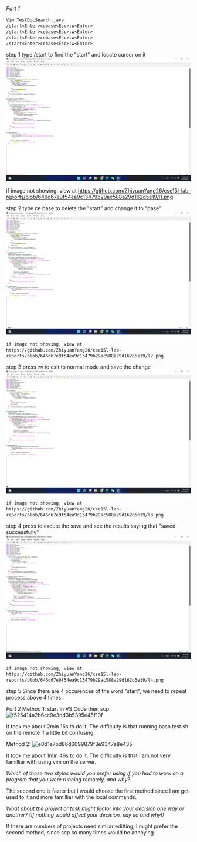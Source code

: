 
*Part 1*

    Vim TestDocSearch.java
    /start<Enter>cebase<Esc>:w<Enter>
    /start<Enter>cebase<Esc>:w<Enter>
    /start<Enter>cebase<Esc>:w<Enter>
    /start<Enter>cebase<Esc>:w<Enter>

step 1
type /start<Enter> to find the "start" and locate cursor on it
![Image](l1.png)
    
if image not showing, view at
https://github.com/ZhiyuanYang26/cse15l-lab-reports/blob/646d67e9f54ea9c13479b29ac588a29d162d5e19/l1.png
    

step 2
type ce base to delete the "start" and change it to "base"
![Image](l2.png)
    
    if image not showing, view at
    https://github.com/ZhiyuanYang26/cse15l-lab-reports/blob/646d67e9f54ea9c13479b29ac588a29d162d5e19/l2.png

step 3
press <Esc>:w to exit to normal mode and save the change
![Image](l3.png)
    
    if image not showing, view at
    https://github.com/ZhiyuanYang26/cse15l-lab-reports/blob/646d67e9f54ea9c13479b29ac588a29d162d5e19/l3.png

step 4
press <Enter> to excute the save and see the results saying that "saved successfully"
![Image](l4.png)
    
    if image not showing, view at
    https://github.com/ZhiyuanYang26/cse15l-lab-reports/blob/646d67e9f54ea9c13479b29ac588a29d162d5e19/l4.png
    
step 5
Since there are 4 occurences of the word "start", we need to repeat process above 4 times.


*Part 2*
Method 1: start in VS Code then scp
![f525414a2b6cc9e3dd3b5395e45f10f](https://user-images.githubusercontent.com/77312914/201507363-1912a3eb-4777-4681-bdac-ed7d1d38b38a.jpg)

It took me about 2min 16s to do it. The difficulty is that running bash test.sh on the remote if a little bit confusing.

Method 2:
![e0d1e7bd86d6099879f3e9347e8e435](https://user-images.githubusercontent.com/77312914/201507380-19fd6c99-0622-4410-90af-cb18583c4f53.jpg)

It took me about 1min 46s to do it. The difficulty is that I am not very familliar with using vim on the server.

*Which of these two styles would you prefer using if you had to work on a program that you were running remotely, and why?*

The second one is faster but I would choose the first method since I am get used to it and more familliar with the local commands.

*What about the project or task might factor into your decision one way or another? (If nothing would affect your decision, say so and why!)*

If there are numbers of projects need similar editting, I might prefer the second method, since scp so many times would be annoying. 
